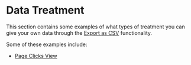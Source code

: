 # Data Treatment

This section contains some examples of what types of treatment you can give your own data through the
[Export as CSV](../getting-started/exporting-data.md) functionality.

Some of these examples include:

* [Page Clicks View](./page-clicks-view.md)
